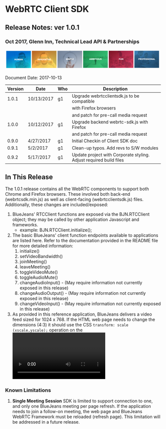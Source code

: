# WebRTC Client SDK
## Release Notes:  ver 1.0.1
### Oct 2017,  Glenn Inn,  Technical Lead API & Partnerships

![BlueJeans](./media/927.png)



Document Date: 2017-10-13

| Version | Date       | Who  | Description                              |
| ------- | ---------- | ---- | ---------------------------------------- |
| 1.0.1   | 10/13/2017 | g1   | Upgrade webrtcclientsdk.js to be compatible |
|         |            |      | with Firefox browsers                    |
|         |            |      | and patch for pre-call media request     |
| 1.0.0   | 10/12/2017 | g1   | Upgrade backend webrtc-sdk.js with Firefox |
|         |            |      | and patch for pre-call media request     |
| 0.9.0   | 4/27/2017  | g1   | Initial Checkin of Client SDK doc        |
| 0.9.1   | 5/2/2017   | g1   | Clean-up typos.  Add revs to S/W modules |
| 0.9.2   | 5/17/2017  | g1   | Update project with Corporate styling.  Adjust required build files |



## In This Release

The 1.0.1 release contains all the WebRTC components to support both Chrome and Firefox browsers. These involved both back-end (webrtcsdk.min.js) as well as client-facing (webrtcclientsdk.js) files.  Additionally, these changes are included/exposed:

1. BlueJeans' RTCClient functions are exposed via the BJN.RTCClient object; they may be called by other application Javascript and frameworks.
   - example:  BJN.RTCClient.initialize();
2. The basic BlueJeans' client function endpoints available to applications are listed here.  Refer to the documentation provided in the README file for more detailed information:
   1. initialize()
   2. setVideoBandwidth()
   3. joinMeeting()
   4. leaveMeeting()
   5. toggleVideoMute()
   6. toggleAudioMute()
   7. changeAudioInput()  - (May require information not currently exposed in this release)
   8. changeAudioOutput()  - (May require information not currently exposed in this release)
   9. changeVideoInput()  - (May require information not currently exposed in this release)
3. As provided in this reference application, BlueJeans delivers a video feed sized for 1024 x 768.  If the HTML web page needs to change the dimensions (4:3) it should use the CSS `transform: scale (xscale,yscale);`  operation on the <video> element.



### Known Limitations

1. **Single Meeting Session** SDK is limited to support connection to one, and only one BlueJeans meeting per page refresh.  If the application needs to join a follow-on meeting, the web page and BlueJeans WebRTC Framework must be reloaded (refresh page).  This limitation will be addressed in a future release.







